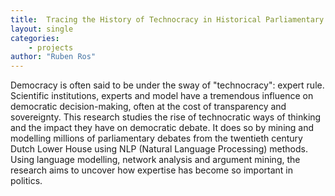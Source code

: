 ```yaml
---
title:  Tracing the History of Technocracy in Historical Parliamentary Debates
layout: single
categories: 
    - projects
author: "Ruben Ros"
---
```


Democracy is often said to be under the sway of "technocracy": expert rule. Scientific institutions, experts and model have a tremendous influence on democratic decision-making, often at the cost of transparency and sovereignty. This research studies the rise of technocratic ways of thinking and the impact they have on democratic debate. It does so by mining and modelling millions of parliamentary debates from the twentieth century Dutch Lower House using NLP (Natural Language Processing) methods. Using language modelling, network analysis and argument mining, the research aims to uncover how expertise has become so important in politics.